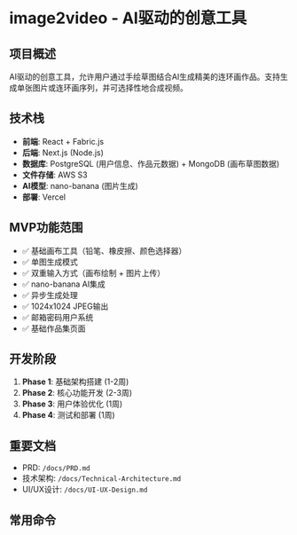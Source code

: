 # image2video - AI驱动的创意工具

## 项目概述
AI驱动的创意工具，允许用户通过手绘草图结合AI生成精美的连环画作品。支持生成单张图片或连环画序列，并可选择性地合成视频。

## 技术栈
- **前端**: React + Fabric.js
- **后端**: Next.js (Node.js)
- **数据库**: PostgreSQL (用户信息、作品元数据) + MongoDB (画布草图数据)
- **文件存储**: AWS S3
- **AI模型**: nano-banana (图片生成)
- **部署**: Vercel

## MVP功能范围
- ✅ 基础画布工具（铅笔、橡皮擦、颜色选择器）
- ✅ 单图生成模式
- ✅ 双重输入方式（画布绘制 + 图片上传）
- ✅ nano-banana AI集成
- ✅ 异步生成处理
- ✅ 1024x1024 JPEG输出
- ✅ 邮箱密码用户系统
- ✅ 基础作品集页面

## 开发阶段
1. **Phase 1**: 基础架构搭建 (1-2周)
2. **Phase 2**: 核心功能开发 (2-3周)
3. **Phase 3**: 用户体验优化 (1周)
4. **Phase 4**: 测试和部署 (1周)

## 重要文档
- PRD: `/docs/PRD.md`
- 技术架构: `/docs/Technical-Architecture.md`
- UI/UX设计: `/docs/UI-UX-Design.md`

## 常用命令
<!-- 项目启动、测试、构建命令将在项目初始化后添加 -->